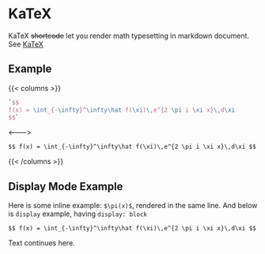 # KaTeX

KaTeX ~~shortcode~~ let you render math typesetting in markdown document. See [KaTeX](https://katex.org/)

## Example
{{< columns >}}

```latex
`$$
f(x) = \int_{-\infty}^\infty\hat f(\xi)\,e^{2 \pi i \xi x}\,d\xi
$$`
```

<--->

`$$
f(x) = \int_{-\infty}^\infty\hat f(\xi)\,e^{2 \pi i \xi x}\,d\xi
$$`

{{< /columns >}}

## Display Mode Example

Here is some inline example: `$\pi(x)$`, rendered in the same line. And below is `display` example, having `display: block`

`$$
f(x) = \int_{-\infty}^\infty\hat f(\xi)\,e^{2 \pi i \xi x}\,d\xi
$$`

Text continues here.
